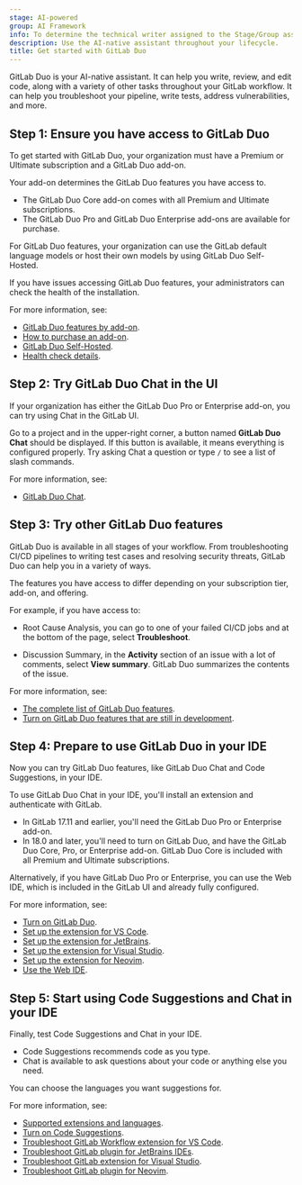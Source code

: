 ```yaml
---
stage: AI-powered
group: AI Framework
info: To determine the technical writer assigned to the Stage/Group associated with this page, see https://handbook.gitlab.com/handbook/product/ux/technical-writing/#assignments
description: Use the AI-native assistant throughout your lifecycle.
title: Get started with GitLab Duo
---
```


GitLab Duo is your AI-native assistant. It can help you write, review, and edit code,
along with a variety of other tasks throughout your GitLab workflow.
It can help you troubleshoot your pipeline, write tests, address vulnerabilities, and more.

## Step 1: Ensure you have access to GitLab Duo

To get started with GitLab Duo, your organization must have a Premium or Ultimate subscription
and a GitLab Duo add-on.

Your add-on determines the GitLab Duo features you have access to.

- The GitLab Duo Core add-on comes with all Premium and Ultimate subscriptions.
- The GitLab Duo Pro and GitLab Duo Enterprise add-ons are available for purchase.

For GitLab Duo features, your organization can use the GitLab default language models
or host their own models by using GitLab Duo Self-Hosted.

If you have issues accessing GitLab Duo features, your administrators
can check the health of the installation.

For more information, see:

- [GitLab Duo features by add-on](../gitlab_duo/feature_summary.md).
- [How to purchase an add-on](../../subscriptions/subscription-add-ons.md).
- [GitLab Duo Self-Hosted](../../administration/gitlab_duo_self_hosted/_index.md).
- [Health check details](../gitlab_duo/setup.md#run-a-health-check-for-gitlab-duo).

## Step 2: Try GitLab Duo Chat in the UI

If your organization has either the GitLab Duo Pro or Enterprise add-on,
you can try using Chat in the GitLab UI.

Go to a project and in the upper-right corner, a button named **GitLab Duo Chat** should be displayed.
If this button is available, it means everything is configured properly.
Try asking Chat a question or type `/` to see a list of slash commands.

For more information, see:

- [GitLab Duo Chat](../gitlab_duo_chat/_index.md).

## Step 3: Try other GitLab Duo features

GitLab Duo is available in all stages of your workflow. From troubleshooting
CI/CD pipelines to writing test cases and resolving security threats, GitLab Duo can help you
in a variety of ways.

The features you have access to differ depending on your subscription tier, add-on, and offering.

For example, if you have access to:

- Root Cause Analysis, you can go to one of your failed CI/CD jobs and at the bottom
  of the page, select **Troubleshoot**.

- Discussion Summary, in the **Activity** section of an issue with a lot of comments,
  select **View summary**. GitLab Duo summarizes the contents of the issue.

For more information, see:

- [The complete list of GitLab Duo features](../gitlab_duo/_index.md).
- [Turn on GitLab Duo features that are still in development](../gitlab_duo/turn_on_off.md#turn-on-beta-and-experimental-features).

## Step 4: Prepare to use GitLab Duo in your IDE

Now you can try GitLab Duo features, like GitLab Duo Chat and Code Suggestions, in your IDE.

To use GitLab Duo Chat in your IDE, you'll install an extension and authenticate with GitLab.

- In GitLab 17.11 and earlier, you'll need the GitLab Duo Pro or Enterprise add-on.
- In 18.0 and later, you'll need to turn on GitLab Duo,
  and have the GitLab Duo Core, Pro, or Enterprise add-on.
  GitLab Duo Core is included with all Premium and Ultimate subscriptions.

Alternatively, if you have GitLab Duo Pro or Enterprise, you can use the Web IDE,
which is included in the GitLab UI and already fully configured.

For more information, see:

- [Turn on GitLab Duo](../gitlab_duo/turn_on_off.md).
- [Set up the extension for VS Code](../../editor_extensions/visual_studio_code/setup.md).
- [Set up the extension for JetBrains](../../editor_extensions/jetbrains_ide/setup.md).
- [Set up the extension for Visual Studio](../../editor_extensions/visual_studio/setup.md).
- [Set up the extension for Neovim](../../editor_extensions/neovim/setup.md).
- [Use the Web IDE](../project/web_ide/_index.md).

## Step 5: Start using Code Suggestions and Chat in your IDE

Finally, test Code Suggestions and Chat in your IDE.

- Code Suggestions recommends code as you type.
- Chat is available to ask questions about your code or anything else you need.

You can choose the languages you want suggestions for.

For more information, see:

- [Supported extensions and languages](../project/repository/code_suggestions/supported_extensions.md).
- [Turn on Code Suggestions](../project/repository/code_suggestions/set_up.md#turn-on-code-suggestions).
- [Troubleshoot GitLab Workflow extension for VS Code](../../editor_extensions/visual_studio_code/troubleshooting.md).
- [Troubleshoot GitLab plugin for JetBrains IDEs](../../editor_extensions/jetbrains_ide/jetbrains_troubleshooting.md).
- [Troubleshoot GitLab extension for Visual Studio](../../editor_extensions/visual_studio/visual_studio_troubleshooting.md).
- [Troubleshoot GitLab plugin for Neovim](../../editor_extensions/neovim/neovim_troubleshooting.md).
